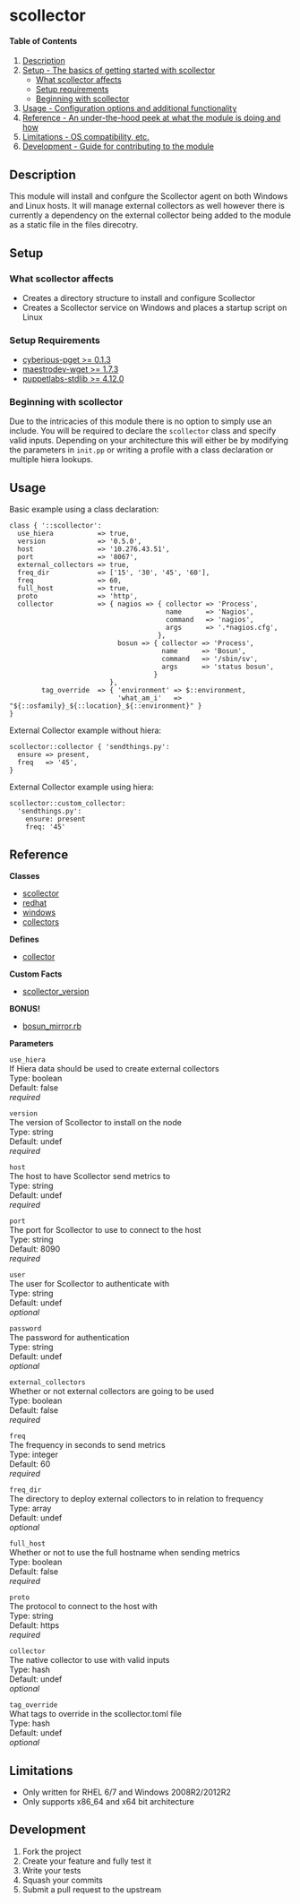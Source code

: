 # scollector

#### Table of Contents

1. [Description](#description)
1. [Setup - The basics of getting started with scollector](#setup)
    * [What scollector affects](#what-scollector-affects)
    * [Setup requirements](#setup-requirements)
    * [Beginning with scollector](#beginning-with-scollector)
1. [Usage - Configuration options and additional functionality](#usage)
1. [Reference - An under-the-hood peek at what the module is doing and how](#reference)
1. [Limitations - OS compatibility, etc.](#limitations)
1. [Development - Guide for contributing to the module](#development)

## Description

This module will install and confgure the Scollector agent on both Windows and
Linux hosts. It will manage external collectors as well however there is
currently a dependency on the external collector being added to the module as a
static file in the files direcotry.

## Setup

### What scollector affects

* Creates a directory structure to install and configure Scollector
* Creates a Scollector service on Windows and places a startup script on Linux

### Setup Requirements

* [cyberious-pget >= 0.1.3](https://github.com/cyberious/puppet-pget)
* [maestrodev-wget >= 1.7.3](https://github.com/maestrodev/puppet-wget)
* [puppetlabs-stdlib >= 4.12.0](https://github.com/puppetlabs/puppetlabs-stdlib)

### Beginning with scollector

Due to the intricacies of this module there is no option to simply use an
include. You will be required to declare the `scollector` class and specify
valid inputs. Depending on your architecture this will either be by modifying
the parameters in `init.pp` or writing a profile with a class declaration or
multiple hiera lookups.

## Usage

Basic example using a class declaration:
```
class { '::scollector':
  use_hiera           => true,
  version             => '0.5.0',
  host                => '10.276.43.51',
  port                => '8067',
  external_collectors => true,
  freq_dir            => ['15', '30', '45', '60'],
  freq                => 60,
  full_host           => true,
  proto               => 'http',
  collector           => { nagios => { collector => 'Process',
                                       name      => 'Nagios',
                                       command   => 'nagios',
                                       args      => '.*nagios.cfg',
                                     },
                           bosun => { collector => 'Process',
                                      name      => 'Bosun',
                                      command   => '/sbin/sv',
                                      args      => 'status bosun',
                                    }
                         },
        tag_override  => { 'environment' => $::environment,
                           'what_am_i'   => "${::osfamily}_${::location}_${::environment}" }
}
```

External Collector example without hiera:
```
scollector::collector { 'sendthings.py':
  ensure => present,
  freq   => '45',
}
```

External Collector example using hiera:
```
scollector::custom_collector:
  'sendthings.py':
    ensure: present
    freq: '45'
```
## Reference

**Classes**
* [scollector](https://github.com/discreet/scollector/blob/master/manifests/init.pp)
* [redhat](https://github.com/discreet/scollector/blob/master/manifests/redhat.pp)
* [windows](https://github.com/discreet/scollector/blob/master/manifests/windows.pp)
* [collectors](https://github.com/discreet/scollector/blob/master/manifests/collectors.pp)

**Defines**
* [collector](https://github.com/discreet/scollector/blob/master/manifests/collector.pp)

**Custom Facts**
* [scollector_version](https://github.com/discreet/scollector/blob/master/lib/facter/scollector_version.rb)

**BONUS!**
* [bosun_mirror.rb](https://github.com/discreet/scollector/blob/master/files/bosun-mirror.rb)

**Parameters**

`use_hiera`  
If Hiera data should be used to create external collectors  
Type: boolean  
Default: false  
*required*

`version`  
The version of Scollector to install on the node  
Type: string  
Default: undef  
*required*

`host`  
The host to have Scollector send metrics to  
Type: string  
Default: undef  
*required*

`port`  
The port for Scollector to use to connect to the host  
Type: string  
Default: 8090  
*required*

`user`  
The user for Scollector to authenticate with  
Type: string  
Default: undef  
*optional*

`password`  
The password for authentication  
Type: string  
Default: undef  
*optional*

`external_collectors`  
Whether or not external collectors are going to be used   
Type: boolean  
Default: false  
*required*

`freq`  
The frequency in seconds to send metrics  
Type: integer  
Default: 60  
*required*

`freq_dir`  
The directory to deploy external collectors to in relation to frequency  
Type: array  
Default: undef  
*optional*

`full_host`  
Whether or not to use the full hostname when sending metrics  
Type: boolean  
Default: false  
*required*

`proto`  
The protocol to connect to the host with  
Type: string  
Default: https  
*required*

`collector`  
The native collector to use with valid inputs  
Type: hash  
Default: undef  
*optional*

`tag_override`  
What tags to override in the scollector.toml file  
Type: hash  
Default: undef  
*optional*

## Limitations

* Only written for RHEL 6/7 and Windows 2008R2/2012R2
* Only supports x86_64 and x64 bit architecture

## Development

1. Fork the project
2. Create your feature and fully test it
3. Write your tests
4. Squash your commits
5. Submit a pull request to the upstream

